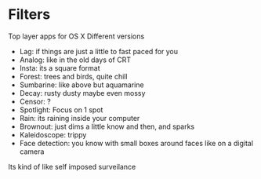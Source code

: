 # Filters

Top layer apps for OS X
Different versions

- Lag: if things are just a little to fast paced for you
- Analog: like in the old days of CRT
- Insta: its a square format
- Forest: trees and birds, quite chill
- Sumbarine: like above but aquamarine
- Decay: rusty dusty maybe even mossy
- Censor: ?
- Spotlight: Focus on 1 spot
- Rain: its raining inside your computer
- Brownout: just dims a little know and then, and sparks
- Kaleidoscope: trippy
- Face detection: you know with small boxes around faces like on a digital camera


Its kind of like self imposed surveilance